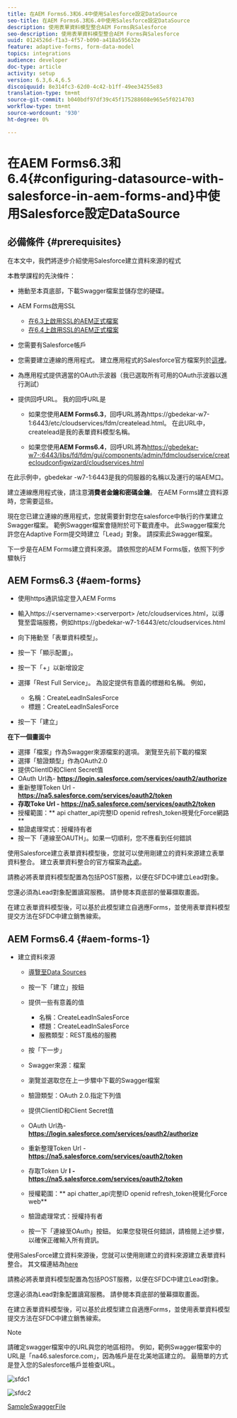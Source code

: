 ```yaml
---
title: 在AEM Forms6.3和6.4中使用Salesforce設定DataSource
seo-title: 在AEM Forms6.3和6.4中使用Salesforce設定DataSource
description: 使用表單資料模型整合AEM Forms與Salesforce
seo-description: 使用表單資料模型整合AEM Forms與Salesforce
uuid: 0124526d-f1a3-4f57-b090-a418a595632e
feature: adaptive-forms, form-data-model
topics: integrations
audience: developer
doc-type: article
activity: setup
version: 6.3,6.4,6.5
discoiquuid: 8e314fc3-62d0-4c42-b1ff-49ee34255e83
translation-type: tm+mt
source-git-commit: b040bdf97df39c45f175288608e965e5f0214703
workflow-type: tm+mt
source-wordcount: '930'
ht-degree: 0%

---
```



# 在AEM Forms6.3和6.4{#configuring-datasource-with-salesforce-in-aem-forms-and}中使用Salesforce設定DataSource

## 必備條件 {#prerequisites}

在本文中，我們將逐步介紹使用Salesforce建立資料來源的程式

本教學課程的先決條件：

* 捲動至本頁底部，下載Swagger檔案並儲存您的硬碟。
* AEM Forms啟用SSL

   * [在6.3上啟用SSL的AEM正式檔案](https://helpx.adobe.com/experience-manager/6-3/sites/administering/using/ssl-by-default.html)
   * [在6.4上啟用SSL的AEM正式檔案](https://helpx.adobe.com/experience-manager/6-4/sites/administering/using/ssl-by-default.html)

* 您需要有Salesforce帳戶
* 您需要建立連線的應用程式。 建立應用程式的Salesforce官方檔案列於[這裡](https://help.salesforce.com/articleView?id=connected_app_create.htm&amp;type=0)。
* 為應用程式提供適當的OAuth示波器（我已選取所有可用的OAuth示波器以進行測試）
* 提供回呼URL。 我的回呼URL是

   * 如果您使用&#x200B;**AEM Forms6.3**，回呼URL將為https://gbedekar-w7-1:6443/etc/cloudservices/fdm/createlead.html。 在此URL中，createlead是我的表單資料模型名稱。

   * 如果您使用**AEM Forms6.4**，回呼URL將為[https://gbedekar-w7-:6443/libs/fd/fdm/gui/components/admin/fdmcloudservice/createcloudconfigwizard/cloudservices.html](https://gbedekar-w7-1:6443/libs/fd/fdm/gui/components/admin/fdmcloudservice/createcloudconfigwizard/cloudservices.html)

在此示例中，gbedekar -w7-1:6443是我的伺服器的名稱以及運行的端AEM口。

建立連線應用程式後，請注意&#x200B;**消費者金鑰和密碼金鑰**。 在AEM Forms建立資料源時，您需要這些。

現在您已建立連線的應用程式，您就需要針對您在salesforce中執行的作業建立Swagger檔案。 範例Swagger檔案會隨附於可下載資產中。 此Swagger檔案允許您在Adaptive Form提交時建立「Lead」對象。 請探索此Swagger檔案。

下一步是在AEM Forms建立資料來源。 請依照您的AEM Forms版，依照下列步驟執行

## AEM Forms6.3 {#aem-forms}

* 使用https通訊協定登入AEM Forms
* 輸入https://&lt;servername>:&lt;serverport> /etc/cloudservices.html，以導覽至雲端服務，例如https://gbedekar-w7-1:6443/etc/cloudservices.html
* 向下捲動至「表單資料模型」。
* 按一下「顯示配置」。
* 按一下「+」以新增設定
* 選擇「Rest Full Service」。 為設定提供有意義的標題和名稱。 例如，

   * 名稱：CreateLeadInSalesForce
   * 標題：CreateLeadInSalesForce

* 按一下「建立」

**在下一個畫面中**

* 選擇「檔案」作為Swagger來源檔案的選項。 瀏覽至先前下載的檔案
* 選擇「驗證類型」作為OAuth2.0
* 提供ClientID和Client Secret值
* OAuth Url為- **https://login.salesforce.com/services/oauth2/authorize**
* 重新整理Token Url - **https://na5.salesforce.com/services/oauth2/token**
* **存取Toke Url - https://na5.salesforce.com/services/oauth2/token**
* 授權範圍：** api   chatter_api完整ID   openid   refresh_token視覺化Force網路**
* 驗證處理常式：授權持有者
* 按一下「連線至OAUTH」。如果一切順利，您不應看到任何錯誤

使用Salesforce建立表單資料模型後，您就可以使用剛建立的資料來源建立表單資料整合。 建立表單資料整合的官方檔案為[此處](https://helpx.adobe.com/aem-forms/6-3/data-integration.html)。

請務必將表單資料模型配置為包括POST服務，以便在SFDC中建立Lead對象。

您還必須為Lead對象配置讀寫服務。 請參閱本頁底部的螢幕擷取畫面。

在建立表單資料模型後，可以基於此模型建立自適應Forms，並使用表單資料模型提交方法在SFDC中建立銷售線索。

## AEM Forms6.4 {#aem-forms-1}

* 建立資料來源

   * [導覽至Data Sources](http://localhost:4502/libs/fd/fdm/gui/components/admin/fdmcloudservice/fdm.html/conf/global)

   * 按一下「建立」按鈕
   * 提供一些有意義的值

      * 名稱：CreateLeadInSalesForce
      * 標題：CreateLeadInSalesForce
      * 服務類型：REST風格的服務
   * 按「下一步」
   * Swagger來源：檔案
   * 瀏覽並選取您在上一步驟中下載的Swagger檔案
   * 驗證類型：OAuth 2.0.指定下列值
   * 提供ClientID和Client Secret值
   * OAuth Url為- **https://login.salesforce.com/services/oauth2/authorize**
   * 重新整理Token Url - **https://na5.salesforce.com/services/oauth2/token**
   * 存取Token Ur **l - https://na5.salesforce.com/services/oauth2/token**
   * 授權範圍：** api chatter_api完整ID openid refresh_token視覺化Force web**
   * 驗證處理常式：授權持有者
   * 按一下「連線至OAuth」按鈕。 如果您發現任何錯誤，請檢閱上述步驟，以確保正確輸入所有資訊。


使用SalesForce建立資料來源後，您就可以使用剛建立的資料來源建立表單資料整合。 其文檔連結為[here](https://helpx.adobe.com/experience-manager/6-4/forms/using/create-form-data-models.html)

請務必將表單資料模型配置為包括POST服務，以便在SFDC中建立Lead對象。

您還必須為Lead對象配置讀寫服務。 請參閱本頁底部的螢幕擷取畫面。

在建立表單資料模型後，可以基於此模型建立自適應Forms，並使用表單資料模型提交方法在SFDC中建立銷售線索。

>[!NOTE]
>
>請確定swagger檔案中的URL與您的地區相符。 例如，範例Swagger檔案中的URL是「na46.salesforce.com」，因為帳戶是在北美地區建立的。 最簡單的方式是登入您的Salesforce帳戶並檢查URL。

![sfdc1](assets/sfdc1.gif)

![sfdc2](assets/sfdc2.png)

[SampleSwaggerFile](assets/swagger-sales-force-lead.json)

